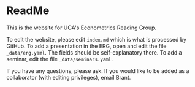 # ReadMe

This is the website for UGA's Econometrics Reading Group.  

To edit the website, please edit `index.md` which is what is processed by GitHub.  To add a presentation in the ERG, open and edit the file `_data/erg.yaml`.  The fields should be self-explanatory there.  To add a seminar, edit the file `_data/seminars.yaml`.

If you have any questions, please ask.  If you would like to be added as a collaborator (with editing privileges), email Brant.   
